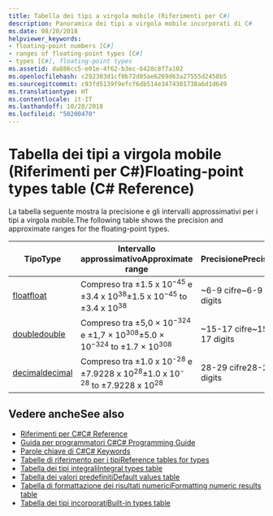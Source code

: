 ```yaml
---
title: Tabella dei tipi a virgola mobile (Riferimenti per C#)
description: Panoramica dei tipi a virgola mobile incorporati di C#
ms.date: 08/20/2018
helpviewer_keywords:
- floating-point numbers [C#]
- ranges of floating-point types [C#]
- types [C#], floating-point types
ms.assetid: da886cc5-e01e-4f62-b3ec-6428c8f7a102
ms.openlocfilehash: c292303d1cf0b72d05ae6269d63a27555d2458b5
ms.sourcegitcommit: c93fd5139f9efcf6db514e3474301738a6d1d649
ms.translationtype: HT
ms.contentlocale: it-IT
ms.lasthandoff: 10/28/2018
ms.locfileid: "50200470"
---
```

# <a name="floating-point-types-table-c-reference"></a><span data-ttu-id="df055-103">Tabella dei tipi a virgola mobile (Riferimenti per C#)</span><span class="sxs-lookup"><span data-stu-id="df055-103">Floating-point types table (C# Reference)</span></span>

<span data-ttu-id="df055-104">La tabella seguente mostra la precisione e gli intervalli approssimativi per i tipi a virgola mobile.</span><span class="sxs-lookup"><span data-stu-id="df055-104">The following table shows the precision and approximate ranges for the floating-point types.</span></span>  
  
|<span data-ttu-id="df055-105">Tipo</span><span class="sxs-lookup"><span data-stu-id="df055-105">Type</span></span>|<span data-ttu-id="df055-106">Intervallo approssimativo</span><span class="sxs-lookup"><span data-stu-id="df055-106">Approximate range</span></span>|<span data-ttu-id="df055-107">Precisione</span><span class="sxs-lookup"><span data-stu-id="df055-107">Precision</span></span>|  
|----------|-----------------------|---------------|  
|[<span data-ttu-id="df055-108">float</span><span class="sxs-lookup"><span data-stu-id="df055-108">float</span></span>](float.md)|<span data-ttu-id="df055-109">Compreso tra ±1.5 x 10<sup>−45</sup> e ±3.4 x 10<sup>38</sup></span><span class="sxs-lookup"><span data-stu-id="df055-109">±1.5 x 10<sup>−45</sup> to ±3.4 x 10<sup>38</sup></span></span>|<span data-ttu-id="df055-110">~6-9 cifre</span><span class="sxs-lookup"><span data-stu-id="df055-110">~6-9 digits</span></span>|  
|[<span data-ttu-id="df055-111">double</span><span class="sxs-lookup"><span data-stu-id="df055-111">double</span></span>](double.md)|<span data-ttu-id="df055-112">Compreso tra ±5,0 × 10<sup>−324</sup> e ±1,7 × 10<sup>308</sup></span><span class="sxs-lookup"><span data-stu-id="df055-112">±5.0 × 10<sup>−324</sup> to ±1.7 × 10<sup>308</sup></span></span>|<span data-ttu-id="df055-113">~15-17 cifre</span><span class="sxs-lookup"><span data-stu-id="df055-113">~15-17 digits</span></span>|  
|[<span data-ttu-id="df055-114">decimal</span><span class="sxs-lookup"><span data-stu-id="df055-114">decimal</span></span>](decimal.md)|<span data-ttu-id="df055-115">Compreso tra ±1.0 x 10<sup>-28</sup> e ±7.9228 x 10<sup>28</sup></span><span class="sxs-lookup"><span data-stu-id="df055-115">±1.0 x 10<sup>-28</sup> to ±7.9228 x 10<sup>28</sup></span></span>|<span data-ttu-id="df055-116">28-29 cifre</span><span class="sxs-lookup"><span data-stu-id="df055-116">28-29 digits</span></span>|  
  
## <a name="see-also"></a><span data-ttu-id="df055-117">Vedere anche</span><span class="sxs-lookup"><span data-stu-id="df055-117">See also</span></span>

- [<span data-ttu-id="df055-118">Riferimenti per C#</span><span class="sxs-lookup"><span data-stu-id="df055-118">C# Reference</span></span>](../index.md)
- [<span data-ttu-id="df055-119">Guida per programmatori C#</span><span class="sxs-lookup"><span data-stu-id="df055-119">C# Programming Guide</span></span>](../../programming-guide/index.md)
- [<span data-ttu-id="df055-120">Parole chiave di C#</span><span class="sxs-lookup"><span data-stu-id="df055-120">C# Keywords</span></span>](index.md)
- [<span data-ttu-id="df055-121">Tabelle di riferimento per i tipi</span><span class="sxs-lookup"><span data-stu-id="df055-121">Reference tables for types</span></span>](reference-tables-for-types.md)
- [<span data-ttu-id="df055-122">Tabella dei tipi integrali</span><span class="sxs-lookup"><span data-stu-id="df055-122">Integral types table</span></span>](integral-types-table.md)
- [<span data-ttu-id="df055-123">Tabella dei valori predefiniti</span><span class="sxs-lookup"><span data-stu-id="df055-123">Default values table</span></span>](default-values-table.md)
- [<span data-ttu-id="df055-124">Tabella di formattazione dei risultati numerici</span><span class="sxs-lookup"><span data-stu-id="df055-124">Formatting numeric results table</span></span>](formatting-numeric-results-table.md)
- [<span data-ttu-id="df055-125">Tabella dei tipi incorporati</span><span class="sxs-lookup"><span data-stu-id="df055-125">Built-in types table</span></span>](built-in-types-table.md)
